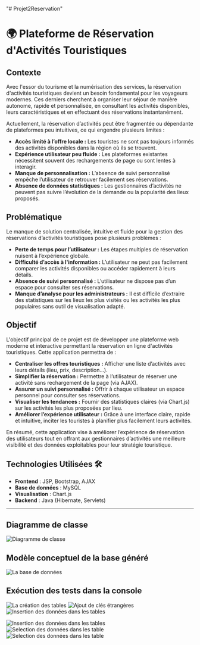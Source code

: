 "# Projet2Reservation" 
# 🌍 Plateforme de Réservation d'Activités Touristiques

## Contexte

Avec l'essor du tourisme et la numérisation des services, la réservation d'activités touristiques devient un besoin fondamental pour les voyageurs modernes. Ces derniers cherchent à organiser leur séjour de manière autonome, rapide et personnalisée, en consultant les activités disponibles, leurs caractéristiques et en effectuant des réservations instantanément.

Actuellement, la réservation d’activités peut être fragmentée ou dépendante de plateformes peu intuitives, ce qui engendre plusieurs limites :

* **Accès limité à l’offre locale :** Les touristes ne sont pas toujours informés des activités disponibles dans la région où ils se trouvent.
* **Expérience utilisateur peu fluide :** Les plateformes existantes nécessitent souvent des rechargements de page ou sont lentes à interagir.
* **Manque de personnalisation :** L’absence de suivi personnalisé empêche l’utilisateur de retrouver facilement ses réservations.
* **Absence de données statistiques :** Les gestionnaires d’activités ne peuvent pas suivre l’évolution de la demande ou la popularité des lieux proposés.

## Problématique

Le manque de solution centralisée, intuitive et fluide pour la gestion des réservations d’activités touristiques pose plusieurs problèmes :

* **Perte de temps pour l’utilisateur :** Les étapes multiples de réservation nuisent à l’expérience globale.
* **Difficulté d’accès à l'information :** L’utilisateur ne peut pas facilement comparer les activités disponibles ou accéder rapidement à leurs détails.
* **Absence de suivi personnalisé :** L’utilisateur ne dispose pas d’un espace pour consulter ses réservations.
* **Manque d’analyse pour les administrateurs :** Il est difficile d’extraire des statistiques sur les lieux les plus visités ou les activités les plus populaires sans outil de visualisation adapté.

## Objectif

L'objectif principal de ce projet est de développer une plateforme web moderne et interactive permettant la réservation en ligne d'activités touristiques. Cette application permettra de :

* **Centraliser les offres touristiques :** Afficher une liste d’activités avec leurs détails (lieu, prix, description…).
* **Simplifier la réservation :** Permettre à l’utilisateur de réserver une activité sans rechargement de la page (via AJAX).
* **Assurer un suivi personnalisé :** Offrir à chaque utilisateur un espace personnel pour consulter ses réservations.
* **Visualiser les tendances :** Fournir des statistiques claires (via Chart.js) sur les activités les plus proposées par lieu.
* **Améliorer l’expérience utilisateur :** Grâce à une interface claire, rapide et intuitive, inciter les touristes à planifier plus facilement leurs activités.

En résumé, cette application vise à améliorer l’expérience de réservation des utilisateurs tout en offrant aux gestionnaires d’activités une meilleure visibilité et des données exploitables pour leur stratégie touristique.

## **Technologies Utilisées** 🛠️ 


- **Frontend** : JSP, Bootstrap, AJAX
- **Base de données** : MySQL
- **Visualisation** : Chart.js
- **Backend** : Java (Hibernate, Servlets)

---
## Diagramme de classe

![Diagramme de classe ](https://github.com/ENNE-FATI/Projet2Reservation/blob/main/src/java/images/DiagrameClasse.PNG)

## Modèle conceptuel de la base généré
![La base de données ](https://github.com/ENNE-FATI/Projet2Reservation/blob/main/src/java/images/Conception.PNG)

## Exécution des tests dans la console
![La création des tables ](https://github.com/ENNE-FATI/Projet2Reservation/blob/main/src/java/images/Requetes1.PNG)
![Ajout de clés étrangères ](https://github.com/ENNE-FATI/Projet2Reservation/blob/main/src/java/images/Requetes2.PNG)
![Insertion des données dans les tables](https://github.com/ENNE-FATI/Projet2Reservation/blob/main/src/java/images/Requetes3.PNG)

![Insertion des données dans les tables](https://github.com/ENNE-FATI/Projet2Reservation/blob/main/src/java/images/Requetes4.PNG)
![Selection des données dans les table](https://github.com/ENNE-FATI/Projet2Reservation/blob/main/src/java/images/Requetes5.PNG)
![Selection des données dans les table](https://github.com/ENNE-FATI/Projet2Reservation/blob/main/src/java/images/Requetes6.PNG)
